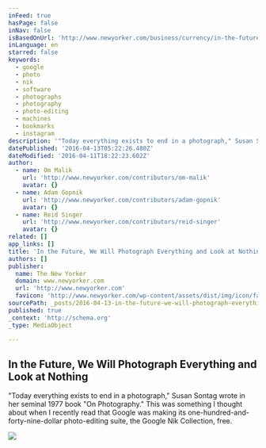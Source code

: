 ```yaml
---
inFeed: true
hasPage: false
inNav: false
isBasedOnUrl: 'http://www.newyorker.com/business/currency/in-the-future-we-will-photograph-everything-and-look-at-nothing'
inLanguage: en
starred: false
keywords:
  - google
  - photo
  - nik
  - software
  - photographs
  - photography
  - photo-editing
  - machines
  - bookmarks
  - instagram
description: '"Today everything exists to end in a photograph," Susan Sontag wrote in her seminal 1977 book "On Photography." This was something I thought about when I recently read that Google was making its one-hundred-and-forty-nine-dollar photo-editing suite, the Google Nik Collection, free.'
datePublished: '2016-04-13T05:22:26.480Z'
dateModified: '2016-04-11T18:22:23.602Z'
author:
  - name: Om Malik
    url: 'http://www.newyorker.com/contributors/om-malik'
    avatar: {}
  - name: Adam Gopnik
    url: 'http://www.newyorker.com/contributors/adam-gopnik'
    avatar: {}
  - name: Reid Singer
    url: 'http://www.newyorker.com/contributors/reid-singer'
    avatar: {}
related: []
app_links: []
title: 'In the Future, We Will Photograph Everything and Look at Nothing'
authors: []
publisher:
  name: The New Yorker
  domain: www.newyorker.com
  url: 'http://www.newyorker.com'
  favicon: 'http://www.newyorker.com/wp-content/assets/dist/img/icon/favicon.ico'
sourcePath: _posts/2016-04-13-in-the-future-we-will-photograph-everything-and-look-at-not.md
published: true
_context: 'http://schema.org'
_type: MediaObject

---
```

<article style=""><h1>In the Future, We Will Photograph Everything and Look at Nothing</h1><p>"Today everything exists to end in a photograph," Susan Sontag wrote in her seminal 1977 book "On Photography." This was something I thought about when I recently read that Google was making its one-hundred-and-forty-nine-dollar photo-editing suite, the Google Nik Collection, free.</p><img src="https://s3-us-west-2.amazonaws.com/the-grid-img/p/85b0e31cf5d03cd4db7676b681ead712af413c17.jpg" /></article>